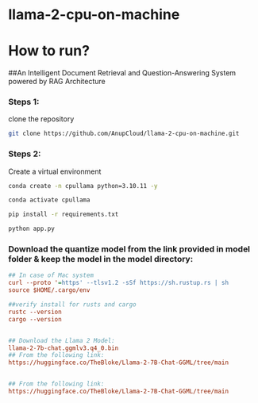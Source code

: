 # llama-2-cpu-on-machine

# How to run?
##An Intelligent Document Retrieval and Question-Answering System powered by RAG Architecture

### Steps 1:

clone the repository

```bash
git clone https://github.com/AnupCloud/llama-2-cpu-on-machine.git
```

### Steps 2:

Create a virtual environment

```bash
conda create -n cpullama python=3.10.11 -y
```

```bash
conda activate cpullama
```

```bash
pip install -r requirements.txt
```

```bash
python app.py
```


### Download the quantize model from the link provided in model folder & keep the model in the model directory:

```ini
## In case of Mac system
curl --proto '=https' --tlsv1.2 -sSf https://sh.rustup.rs | sh
source $HOME/.cargo/env

##verify install for rusts and cargo
rustc --version
cargo --version


## Download the Llama 2 Model:
llama-2-7b-chat.ggmlv3.q4_0.bin
## From the following link:
https://huggingface.co/TheBloke/Llama-2-7B-Chat-GGML/tree/main


## From the following link:
https://huggingface.co/TheBloke/Llama-2-7B-Chat-GGML/tree/main
```
